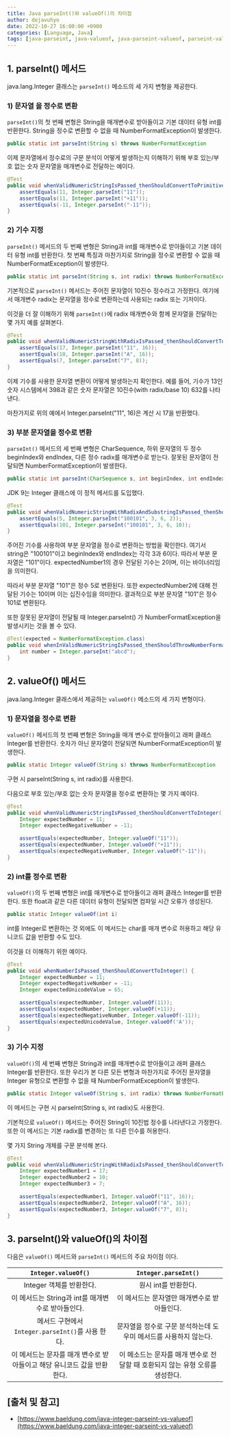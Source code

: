 ```yaml
---
title: Java parseInt()와 valueOf()의 차이점
author: dejavuhyo
date: 2022-10-27 16:00:00 +0900
categories: [Language, Java]
tags: [java-parseint, java-valueof, java-parseint-valueof, parseint-valueof-차이점, 자바-parseint, 자바-valueof]
---
```


## 1. parseInt() 메서드
java.lang.Integer 클래스는 `parseInt()` 메소드의 세 가지 변형을 제공한다.

### 1) 문자열 을 정수로 변환
`parseInt()`의 첫 번째 변형은 String을 매개변수로 받아들이고 기본 데이터 유형 int를 반환한다. String을 정수로 변환할 수 없을 때 NumberFormatException이 발생한다.

```java
public static int parseInt(String s) throws NumberFormatException
```

이제 문자열에서 정수로의 구문 분석이 어떻게 발생하는지 이해하기 위해 부호 있는/부호 없는 숫자 문자열을 매개변수로 전달하는 예이다.

```java
@Test
public void whenValidNumericStringIsPassed_thenShouldConvertToPrimitiveInt() {
    assertEquals(11, Integer.parseInt("11")); 
    assertEquals(11, Integer.parseInt("+11")); 
    assertEquals(-11, Integer.parseInt("-11"));
}
```

### 2) 기수 지정
`parseInt()` 메서드의 두 번째 변형은 String과 int를 매개변수로 받아들이고 기본 데이터 유형 int를 반환한다. 첫 번째 특징과 마찬가지로 String을 정수로 변환할 수 없을 때 NumberFormatException이 발생한다.

```java
public static int parseInt(String s, int radix) throws NumberFormatException
```

기본적으로 `parseInt()` 메서드는 주어진 문자열이 10진수 정수라고 가정한다. 여기에서 매개변수 radix는 문자열을 정수로 변환하는데 사용되는 radix 또는 기저이다.

이것을 더 잘 이해하기 위해 `parseInt()`에 radix 매개변수와 함께 문자열을 전달하는 몇 가지 예를 살펴본다.

```java
@Test
public void whenValidNumericStringWithRadixIsPassed_thenShouldConvertToPrimitiveInt() {
    assertEquals(17, Integer.parseInt("11", 16));
    assertEquals(10, Integer.parseInt("A", 16)); 
    assertEquals(7, Integer.parseInt("7", 8));
}
```

이제 기수를 사용한 문자열 변환이 어떻게 발생하는지 확인한다. 예를 들어, 기수가 13인 숫자 시스템에서 398과 같은 숫자 문자열은 10진수(with radix/base 10) 632를 나타낸다.

마찬가지로 위의 예에서 Integer.parseInt("11", 16)은 계산 시 17을 반환했다.

### 3) 부분 문자열을 정수로 변환
`parseInt()` 메서드의 세 번째 변형은 CharSequence, 하위 문자열의 두 정수 beginIndex와 endIndex, 다른 정수 radix를 매개변수로 받는다. 잘못된 문자열이 전달되면 NumberFormatException이 발생한다.

```java
public static int parseInt(CharSequence s, int beginIndex, int endIndex, int radix) throws NumberFormatException
```

JDK 9는 Integer 클래스에 이 정적 메서드를 도입했다.

```java
@Test
public void whenValidNumericStringWithRadixAndSubstringIsPassed_thenShouldConvertToPrimitiveInt() {
    assertEquals(5, Integer.parseInt("100101", 3, 6, 2));
    assertEquals(101, Integer.parseInt("100101", 3, 6, 10));
}
```

주어진 기수를 사용하여 부분 문자열을 정수로 변환하는 방법을 확인한다. 여기서 string은 "100101"이고 beginIndex와 endIndex는 각각 3과 6이다. 따라서 부분 문자열은 "101"이다. expectedNumber1의 경우 전달된 기수는 2이며, 이는 바이너리임을 의미한다.

따라서 부분 문자열 "101"은 정수 5로 변환된다. 또한 expectedNumber2에 대해 전달된 기수는 10이며 이는 십진수임을 의미한다. 결과적으로 부분 문자열 "101"은 정수 101로 변환된다.

또한 잘못된 문자열이 전달될 때 Integer.parseInt() 가 NumberFormatException을 발생시키는 것을 볼 수 있다.

```java
@Test(expected = NumberFormatException.class)
public void whenInValidNumericStringIsPassed_thenShouldThrowNumberFormatException(){
    int number = Integer.parseInt("abcd");
}
```

## 2. valueOf() 메서드
java.lang.Integer 클래스에서 제공하는 `valueOf()` 메소드의 세 가지 변형이다.

### 1) 문자열을 정수로 변환
`valueOf()` 메서드의 첫 번째 변형은 String을 매개 변수로 받아들이고 래퍼 클래스 Integer를 반환한다. 숫자가 아닌 문자열이 전달되면 NumberFormatException이 발생한다.

```java
public static Integer valueOf(String s) throws NumberFormatException
```

구현 시 parseInt(String s, int radix)를 사용한다.

다음으로 부호 있는/부호 없는 숫자 문자열을 정수로 변환하는 몇 가지 예이다.

```java
@Test
public void whenValidNumericStringIsPassed_thenShouldConvertToInteger() {
    Integer expectedNumber = 11;
    Integer expectedNegativeNumber = -11;
        
    assertEquals(expectedNumber, Integer.valueOf("11"));
    assertEquals(expectedNumber, Integer.valueOf("+11"));
    assertEquals(expectedNegativeNumber, Integer.valueOf("-11"));
}
```

### 2) int를 정수로 변환
`valueOf()`의 두 번째 변형은 int를 매개변수로 받아들이고 래퍼 클래스 Integer를 반환한다. 또한 float과 같은 다른 데이터 유형이 전달되면 컴파일 시간 오류가 생성된다.

```java
public static Integer valueOf(int i)
```

int를 Integer로 변환하는 것 외에도 이 메서드는 char를 매개 변수로 허용하고 해당 유니코드 값을 반환할 수도 있다.

이것을 더 이해하기 위한 예이다.

```java
@Test
public void whenNumberIsPassed_thenShouldConvertToInteger() {
    Integer expectedNumber = 11;
    Integer expectedNegativeNumber = -11;
    Integer expectedUnicodeValue = 65;
        
    assertEquals(expectedNumber, Integer.valueOf(11));
    assertEquals(expectedNumber, Integer.valueOf(+11));
    assertEquals(expectedNegativeNumber, Integer.valueOf(-11));
    assertEquals(expectedUnicodeValue, Integer.valueOf('A'));
}
```

### 3) 기수 지정
`valueOf()`의 세 번째 변형은 String과 int를 매개변수로 받아들이고 래퍼 클래스 Integer를 반환한다. 또한 우리가 본 다른 모든 변형과 마찬가지로 주어진 문자열을 Integer 유형으로 변환할 수 없을 때 NumberFormatException이 발생한다.

```java
public static Integer valueOf(String s, int radix) throws NumberFormatException
```

이 메서드는 구현 시 parseInt(String s, int radix)도 사용한다.

기본적으로 `valueOf()` 메서드는 주어진 String이 10진법 정수를 나타낸다고 가정한다. 또한 이 메서드는 기본 radix를 변경하는 또 다른 인수를 허용한다.

몇 가지 String 개체를 구문 분석해 본다.

```java
@Test
public void whenValidNumericStringWithRadixIsPassed_thenShouldConvertToInetger() {
    Integer expectedNumber1 = 17;
    Integer expectedNumber2 = 10;
    Integer expectedNumber3 = 7;
        
    assertEquals(expectedNumber1, Integer.valueOf("11", 16));
    assertEquals(expectedNumber2, Integer.valueOf("A", 16));
    assertEquals(expectedNumber3, Integer.valueOf("7", 8));
}
```

## 3. parseInt()와 valueOf()의 차이점
다음은 `valueOf()` 메서드와 `parseInt()` 메서드의 주요 차이점 이다.

| `Integer.valueOf()` | `Integer.parseInt()` |
|:-----:|:-----:|
| Integer 객체를 반환한다. | 원시 int를 반환한다. |
| 이 메서드는 String과 int를 매개변수로 받아들인다. | 이 메서드는 문자열만 매개변수로 받아들인다. |
| 메서드 구현에서 `Integer.parseInt()`를 사용 한다. | 문자열을 정수로 구문 분석하는데 도우미 메서드를 사용하지 않는다. |
| 이 메서드는 문자를 매개 변수로 받아들이고 해당 유니코드 값을 반환한다. | 이 메소드는 문자를 매개 변수로 전달할 때 호환되지 않는 유형 오류를 생성한다. |

## [출처 및 참고]
* [https://www.baeldung.com/java-integer-parseint-vs-valueof](https://www.baeldung.com/java-integer-parseint-vs-valueof)
